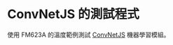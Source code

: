 # ConvNetJS 的測試程式

使用 FM623A 的溫度範例測試 [ConvNetJS](https://cs.stanford.edu/people/karpathy/convnetjs/index.html) 機器學習模組。
